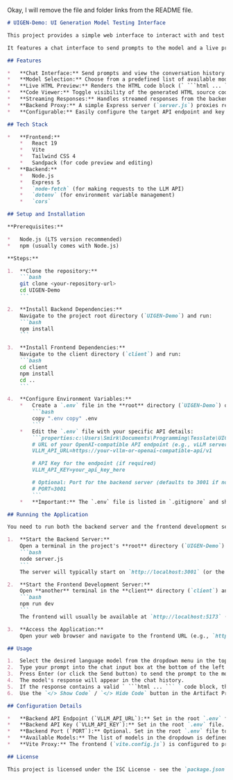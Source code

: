 Okay, I will remove the file and folder links from the README file.

```markdown:c:\Users\Smirk\Documents\Programming\Tesslate\UIGEN-Demo\README.md
# UIGEN-Demo: UI Generation Model Testing Interface

This project provides a simple web interface to interact with and test UI generation language models, specifically designed initially for `Tesslate/UIGEN-T2`, but configurable for any OpenAI-compatible API endpoint (like a local vLLM instance).

It features a chat interface to send prompts to the model and a live preview panel to render the generated HTML artifact in real-time.

## Features

*   **Chat Interface:** Send prompts and view the conversation history.
*   **Model Selection:** Choose from a predefined list of available models hosted on the backend API.
*   **Live HTML Preview:** Renders the HTML code block (` ```html ... ``` `) extracted from the model's response using Sandpack.
*   **Code Viewer:** Toggle visibility of the generated HTML source code within the preview panel.
*   **Streaming Responses:** Handles streamed responses from the backend for a more interactive experience.
*   **Backend Proxy:** A simple Express server (`server.js`) proxies requests to the target LLM API, keeping API keys and endpoint URLs secure.
*   **Configurable:** Easily configure the target API endpoint and key via environment variables.

## Tech Stack

*   **Frontend:**
    *   React 19
    *   Vite
    *   Tailwind CSS 4
    *   Sandpack (for code preview and editing)
*   **Backend:**
    *   Node.js
    *   Express 5
    *   `node-fetch` (for making requests to the LLM API)
    *   `dotenv` (for environment variable management)
    *   `cors`

## Setup and Installation

**Prerequisites:**

*   Node.js (LTS version recommended)
*   npm (usually comes with Node.js)

**Steps:**

1.  **Clone the repository:**
    ```bash
    git clone <your-repository-url>
    cd UIGEN-Demo
    ```

2.  **Install Backend Dependencies:**
    Navigate to the project root directory (`UIGEN-Demo`) and run:
    ```bash
    npm install
    ```

3.  **Install Frontend Dependencies:**
    Navigate to the client directory (`client`) and run:
    ```bash
    cd client
    npm install
    cd ..
    ```

4.  **Configure Environment Variables:**
    *   Create a `.env` file in the **root** directory (`UIGEN-Demo`) of the project. You can copy `.env copy` to get started:
        ```bash
        copy ".env copy" .env
        ```
    *   Edit the `.env` file with your specific API details:
        ```properties:c:\Users\Smirk\Documents\Programming\Tesslate\UIGEN-Demo\.env
        # URL of your OpenAI-compatible API endpoint (e.g., vLLM server)
        VLLM_API_URL=https://your-vllm-or-openai-compatible-api/v1

        # API Key for the endpoint (if required)
        VLLM_API_KEY=your_api_key_here

        # Optional: Port for the backend server (defaults to 3001 if not set)
        # PORT=3001
        ```
    *   **Important:** The `.env` file is listed in `.gitignore` and should **not** be committed to version control.

## Running the Application

You need to run both the backend server and the frontend development server.

1.  **Start the Backend Server:**
    Open a terminal in the project's **root** directory (`UIGEN-Demo`) and run:
    ```bash
    node server.js
    ```
    The server will typically start on `http://localhost:3001` (or the port specified in your `.env` file).

2.  **Start the Frontend Development Server:**
    Open **another** terminal in the **client** directory (`client`) and run:
    ```bash
    npm run dev
    ```
    The frontend will usually be available at `http://localhost:5173` (Vite's default, check the terminal output).

3.  **Access the Application:**
    Open your web browser and navigate to the frontend URL (e.g., `http://localhost:5173`).

## Usage

1.  Select the desired language model from the dropdown menu in the top bar.
2.  Type your prompt into the chat input box at the bottom of the left panel.
3.  Press Enter (or click the Send button) to send the prompt to the model via the backend.
4.  The model's response will appear in the chat history.
5.  If the response contains a valid ` ```html ... ``` ` code block, the HTML will be rendered in the right-hand Artifact Preview panel.
6.  Use the `</> Show Code` / `</> Hide Code` button in the Artifact Preview panel to view or hide the raw HTML source.

## Configuration Details

*   **Backend API Endpoint (`VLLM_API_URL`):** Set in the root `.env` file. This is the target URL the `server.js` will forward requests to.
*   **Backend API Key (`VLLM_API_KEY`):** Set in the root `.env` file. This key is added as a Bearer token in the `Authorization` header for requests to the `VLLM_API_URL`.
*   **Backend Port (`PORT`):** Optional. Set in the root `.env` file to change the port the Express server runs on (default is 3001).
*   **Available Models:** The list of models in the dropdown is defined in `App.jsx` within the `AVAILABLE_MODELS` constant. Ensure the `id` field matches the model identifier expected by your backend API endpoint.
*   **Vite Proxy:** The frontend (`vite.config.js`) is configured to proxy requests starting with `/api` to the backend server (defaulting to `http://localhost:3001`).

## License

This project is licensed under the ISC License - see the `package.json` file for details.
```
